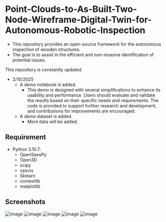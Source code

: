 # Point-Clouds-to-As-Built-Two-Node-Wireframe-Digital-Twin-for-Autonomous-Robotic-Inspection
- This repository provides an open-source framework for the autonomous inspection of wooden structures. 
- The goal is to assist in the efficient and non-invasive identification of potential issues.

This repository is constantly updated.

* 2/10/2025
  * A demo notebook is added.
     * This demo is designed with several simplifications to enhance its usability and performance. Users should evaluate and validate the results based on their specific needs and requirements. The code is provided to support further research and development, and contributions for improvements are encouraged.
  * A demo dataset is added.
     * More data will be added.

Requirement
------------
* Python 3.10.7:
  * OpenSeesPy
  * Open3D
  * scipy
  * opsvis
  * Sklearn
  * contextlib
  * matplotlib

Screenshots
-----------
![image](https://github.com/user-attachments/assets/3dce63cc-7d0b-4ade-a298-7fcaa7498087)
![image](https://github.com/user-attachments/assets/dac8287a-5d90-418b-ae07-edf1c67bc647)
![image](https://github.com/user-attachments/assets/ea1a175b-ec25-4326-9ab1-00092876bc3e)
![image](https://github.com/user-attachments/assets/c93475b8-a428-4e43-b86e-bc49fdbb0aee)
![image](https://github.com/user-attachments/assets/f2104c6b-e2ae-4a5a-a041-1a43ae33fd0e)






